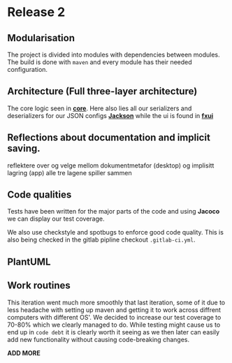 # Release 2

## Modularisation

The project is divided into modules with dependencies between modules. The build is done with `maven` and every module has their needed configuration.

## Architecture (Full three-layer architecture)

The core logic seen in [**core**](./../../wishList/core/). Here also lies all our serializers and deserializers for our JSON configs [**Jackson**](./../../wishList/core/src/main/java/wishList/json/) while the ui is found in [**fxui**](./../../wishList/fxui/)

## Reflections about documentation and implicit saving.

reflektere over og velge mellom dokumentmetafor (desktop) og implisitt lagring (app)
alle tre lagene spiller sammen

## Code qualities

Tests have been written for the major parts of the code and using **Jacoco** we can display our test coverage.

We also use checkstyle and spotbugs to enforce good code quality. This is also being checked in the gitlab pipline checkout `.gitlab-ci.yml`.

## PlantUML

## Work routines

This iteration went much more smoothly that last iteration, some of it due to less headache with setting up maven and getting it to work across diffrent computers with different OS'. We decided to increase our test coverage to 70-80% which we clearly managed to do. While testing might cause us to end up in `code debt` it is clearly worth it seeing as we then later can easily add new functionality without causing code-breaking changes.

**ADD MORE**
